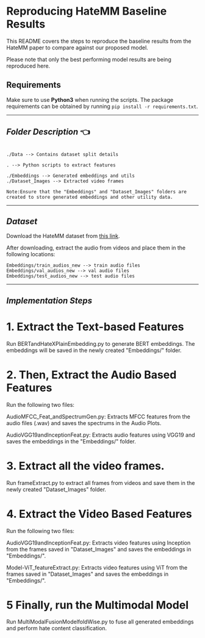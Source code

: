 # Reproducing HateMM Baseline Results

This README covers the steps to reproduce the baseline results from the HateMM paper to compare against our proposed model.

Please note that only the best performing model results are being reproduced here. 

## Requirements 

Make sure to use **Python3** when running the scripts. The package requirements can be obtained by running `pip install -r requirements.txt`.

------------------------------------------
***Folder Description*** :point_left:
------------------------------------------
~~~

./Data --> Contains dataset split details

. --> Python scripts to extract features

./Embeddings --> Generated embeddings and utils  
./Dataset_Images --> Extracted video frames

Note:Ensure that the "Embeddings" and "Dataset_Images" folders are created to store generated embeddings and other utility data.
~~~

------------------------------------------
***Dataset***
------------------------------------------

Download the HateMM dataset from [this link](https://zenodo.org/records/7799469).

After downloading, extract the audio from videos and place them in the following locations:

```plaintext
Embeddings/train_audios_new --> train audio files
Embeddings/val_audios_new --> val audio files
Embeddings/test_audios_new --> test audio files
```

------------------------------------------
***Implementation Steps***
------------------------------------------
# 1. Extract the Text-based Features 

Run BERTandHateXPlainEmbedding.py to generate BERT embeddings. The embeddings will be saved in the newly created "Embeddings/" folder.

# 2. Then, Extract the Audio Based Features

Run the following two files:

AudioMFCC_Feat_andSpectrumGen.py: Extracts MFCC features from the audio files (.wav) and saves the spectrums in the Audio Plots.

AudioVGG19andInceptionFeat.py: Extracts audio features using VGG19 and saves the embeddings in the "Embeddings/" folder.
  
# 3. Extract all the video frames.

Run frameExtract.py to extract all frames from videos and save them in the newly created "Dataset_Images" folder.

# 4. Extract the Video Based Features

Run the following two files:

AudioVGG19andInceptionFeat.py: Extracts video features using Inception from the frames saved in "Dataset_Images" and saves the embeddings in "Embeddings/".

Model-ViT_featureExtract.py: Extracts video features using ViT from the frames saved in "Dataset_Images" and saves the embeddings in "Embeddings/".

# 5 Finally, run the Multimodal Model

Run MultiModalFusionModelfoldWise.py to fuse all generated embeddings and perform hate content classification.

